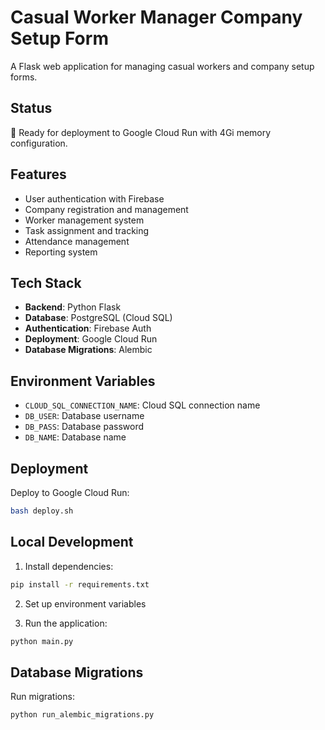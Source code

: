 # Casual Worker Manager Company Setup Form

A Flask web application for managing casual workers and company setup forms.

## Status
🚀 Ready for deployment to Google Cloud Run with 4Gi memory configuration.

## Features

- User authentication with Firebase
- Company registration and management
- Worker management system
- Task assignment and tracking
- Attendance management
- Reporting system

## Tech Stack

- **Backend**: Python Flask
- **Database**: PostgreSQL (Cloud SQL)
- **Authentication**: Firebase Auth
- **Deployment**: Google Cloud Run
- **Database Migrations**: Alembic

## Environment Variables

- `CLOUD_SQL_CONNECTION_NAME`: Cloud SQL connection name
- `DB_USER`: Database username
- `DB_PASS`: Database password
- `DB_NAME`: Database name

## Deployment

Deploy to Google Cloud Run:

```bash
bash deploy.sh
```

## Local Development

1. Install dependencies:
```bash
pip install -r requirements.txt
```

2. Set up environment variables

3. Run the application:
```bash
python main.py
```

## Database Migrations

Run migrations:
```bash
python run_alembic_migrations.py
```
